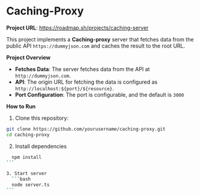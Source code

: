 # Caching-Proxy

**Project URL**: https://roadmap.sh/projects/caching-server

This project implements a **Caching-proxy** server that fetches data from the public API `https://dummyjson.com` and caches the result to the root URL.

**Project Overview**

- **Fetches Data**: The server fetches data from the API at `http://dummyjson.com`.
- **API**: The origin URL for fetching the data is configured as `http://localhost:${port}/${resource}`.
-  **Port Configuration**: The port is configurable, and the default is `3000`

**How to Run**

 1. Clone this repository:
 
   ```bash
   git clone https://github.com/yourusername/caching-proxy.git
   cd caching-proxy
   ```

2. Install dependencies
  ````bash
    npm install
  ```

3. Start server
 	```bash
    node server.ts
  ```
